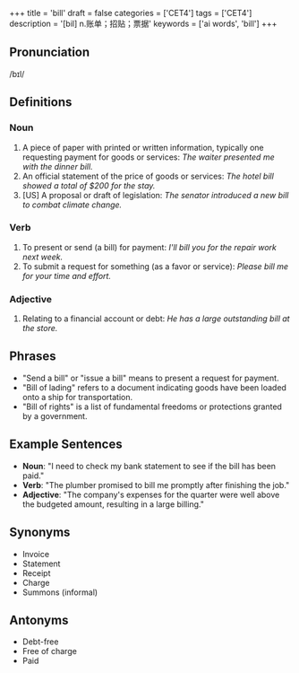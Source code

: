 +++
title = 'bill'
draft = false
categories = ['CET4']
tags = ['CET4']
description = '[bil] n.账单；招贴；票据'
keywords = ['ai words', 'bill']
+++

## Pronunciation
/bɪl/

## Definitions
### Noun
1. A piece of paper with printed or written information, typically one requesting payment for goods or services: *The waiter presented me with the dinner bill.*
2. An official statement of the price of goods or services: *The hotel bill showed a total of $200 for the stay.*
3. [US] A proposal or draft of legislation: *The senator introduced a new bill to combat climate change.*

### Verb
1. To present or send (a bill) for payment: *I'll bill you for the repair work next week.*
2. To submit a request for something (as a favor or service): *Please bill me for your time and effort.*

### Adjective
1. Relating to a financial account or debt: *He has a large outstanding bill at the store.*

## Phrases
- "Send a bill" or "issue a bill" means to present a request for payment.
- "Bill of lading" refers to a document indicating goods have been loaded onto a ship for transportation.
- "Bill of rights" is a list of fundamental freedoms or protections granted by a government.

## Example Sentences
- **Noun**: "I need to check my bank statement to see if the bill has been paid."
- **Verb**: "The plumber promised to bill me promptly after finishing the job."
- **Adjective**: "The company's expenses for the quarter were well above the budgeted amount, resulting in a large billing."

## Synonyms
- Invoice
- Statement
- Receipt
- Charge
- Summons (informal)

## Antonyms
- Debt-free
- Free of charge
- Paid
